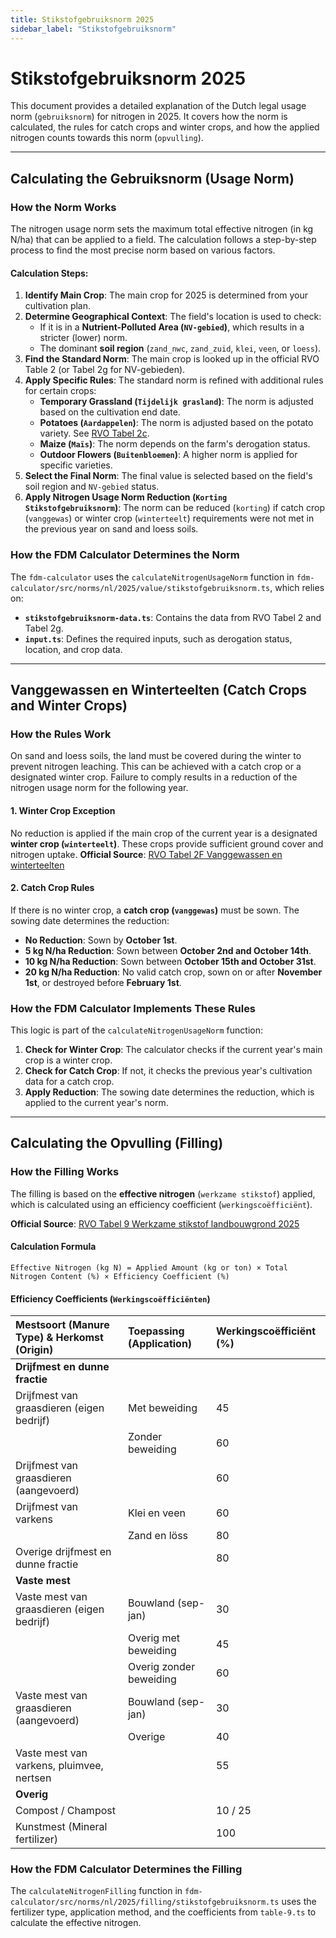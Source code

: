 ```yaml
---
title: Stikstofgebruiksnorm 2025
sidebar_label: "Stikstofgebruiksnorm"
---
```


# Stikstofgebruiksnorm 2025

This document provides a detailed explanation of the Dutch legal usage norm (`gebruiksnorm`) for nitrogen in 2025. It covers how the norm is calculated, the rules for catch crops and winter crops, and how the applied nitrogen counts towards this norm (`opvulling`).

---

## Calculating the Gebruiksnorm (Usage Norm)

### How the Norm Works

The nitrogen usage norm sets the maximum total effective nitrogen (in kg N/ha) that can be applied to a field. The calculation follows a step-by-step process to find the most precise norm based on various factors.

#### Calculation Steps:

1.  **Identify Main Crop**: The main crop for 2025 is determined from your cultivation plan.
2.  **Determine Geographical Context**: The field's location is used to check:
    *   If it is in a **Nutrient-Polluted Area (`NV-gebied`)**, which results in a stricter (lower) norm.
    *   The dominant **soil region** (`zand_nwc`, `zand_zuid`, `klei`, `veen`, or `loess`).
3.  **Find the Standard Norm**: The main crop is looked up in the official RVO Table 2 (or Tabel 2g for NV-gebieden).
4.  **Apply Specific Rules**: The standard norm is refined with additional rules for certain crops:
    *   **Temporary Grassland (`Tijdelijk grasland`)**: The norm is adjusted based on the cultivation end date.
    *   **Potatoes (`Aardappelen`)**: The norm is adjusted based on the potato variety. See [RVO Tabel 2c](https://www.rvo.nl/sites/default/files/2024-12/Tabel-2c-Consumptieaardappelen%20hoge%20of%20lage%20norm-2025.pdf).
    *   **Maize (`Maïs`)**: The norm depends on the farm's derogation status.
    *   **Outdoor Flowers (`Buitenbloemen`)**: A higher norm is applied for specific varieties.
5.  **Select the Final Norm**: The final value is selected based on the field's soil region and `NV-gebied` status.
6.  **Apply Nitrogen Usage Norm Reduction (`Korting Stikstofgebruiksnorm`)**: The norm can be reduced (`korting`) if catch crop (`vanggewas`) or winter crop (`winterteelt`) requirements were not met in the previous year on sand and loess soils.

### How the FDM Calculator Determines the Norm

The `fdm-calculator` uses the `calculateNitrogenUsageNorm` function in `fdm-calculator/src/norms/nl/2025/value/stikstofgebruiksnorm.ts`, which relies on:
*   **`stikstofgebruiksnorm-data.ts`**: Contains the data from RVO Tabel 2 and Tabel 2g.
*   **`input.ts`**: Defines the required inputs, such as derogation status, location, and crop data.

---

## Vanggewassen en Winterteelten (Catch Crops and Winter Crops)

### How the Rules Work

On sand and loess soils, the land must be covered during the winter to prevent nitrogen leaching. This can be achieved with a catch crop or a designated winter crop. Failure to comply results in a reduction of the nitrogen usage norm for the following year.

#### 1. Winter Crop Exception

No reduction is applied if the main crop of the current year is a designated **winter crop (`winterteelt`)**. These crops provide sufficient ground cover and nitrogen uptake.
**Official Source**: [RVO Tabel 2F Vanggewassen en winterteelten](https://www.rvo.nl/sites/default/files/2023-11/Tabel-2F-Vanggewassen-en-winterteelten-op-zand-en-l%C3%B6ssgrond-2024.pdf)

#### 2. Catch Crop Rules

If there is no winter crop, a **catch crop (`vanggewas`)** must be sown. The sowing date determines the reduction:

*   **No Reduction**: Sown by **October 1st**.
*   **5 kg N/ha Reduction**: Sown between **October 2nd and October 14th**.
*   **10 kg N/ha Reduction**: Sown between **October 15th and October 31st**.
*   **20 kg N/ha Reduction**: No valid catch crop, sown on or after **November 1st**, or destroyed before **February 1st**.

### How the FDM Calculator Implements These Rules

This logic is part of the `calculateNitrogenUsageNorm` function:

1.  **Check for Winter Crop**: The calculator checks if the current year's main crop is a winter crop.
2.  **Check for Catch Crop**: If not, it checks the previous year's cultivation data for a catch crop.
3.  **Apply Reduction**: The sowing date determines the reduction, which is applied to the current year's norm.

---

## Calculating the Opvulling (Filling)

### How the Filling Works

The filling is based on the **effective nitrogen** (`werkzame stikstof`) applied, which is calculated using an efficiency coefficient (`werkingscoëfficiënt`).

**Official Source**: [RVO Tabel 9 Werkzame stikstof landbouwgrond 2025](https://www.rvo.nl/sites/default/files/2024-12/Tabel-9-Werkzame-stikstof-landbouwgrond-2025.pdf)

#### Calculation Formula

`Effective Nitrogen (kg N) = Applied Amount (kg or ton) × Total Nitrogen Content (%) × Efficiency Coefficient (%)`

#### Efficiency Coefficients (`Werkingscoëfficiënten`)

| Mestsoort (Manure Type) & Herkomst (Origin) | Toepassing (Application) | Werkingscoëfficiënt (%) |
| :--- | :--- | :--- |
| **Drijfmest en dunne fractie** | | |
| Drijfmest van graasdieren (eigen bedrijf) | Met beweiding | 45 |
| | Zonder beweiding | 60 |
| Drijfmest van graasdieren (aangevoerd) | | 60 |
| Drijfmest van varkens | Klei en veen | 60 |
| | Zand en löss | 80 |
| Overige drijfmest en dunne fractie | | 80 |
| **Vaste mest** | | |
| Vaste mest van graasdieren (eigen bedrijf) | Bouwland (sep-jan) | 30 |
| | Overig met beweiding | 45 |
| | Overig zonder beweiding | 60 |
| Vaste mest van graasdieren (aangevoerd) | Bouwland (sep-jan) | 30 |
| | Overige | 40 |
| Vaste mest van varkens, pluimvee, nertsen | | 55 |
| **Overig** | | |
| Compost / Champost | | 10 / 25 |
| Kunstmest (Mineral fertilizer) | | 100 |

### How the FDM Calculator Determines the Filling

The `calculateNitrogenFilling` function in `fdm-calculator/src/norms/nl/2025/filling/stikstofgebruiksnorm.ts` uses the fertilizer type, application method, and the coefficients from `table-9.ts` to calculate the effective nitrogen.

